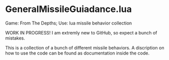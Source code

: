 # GeneralMissileGuiadance.lua
Game: From The Depths; Use: lua missile behavior collection

WORK IN PROGRESS!
I am extremly new to GitHub, so expect a bunch of mistakes.

This is a collection of a bunch of different missile behaviors.
A discription on how to use the code can be found as documentation inside the code.
